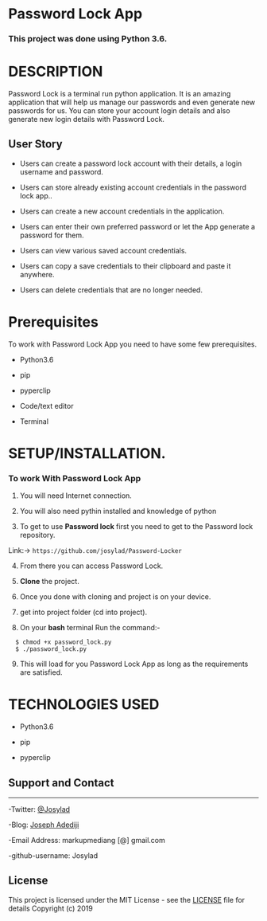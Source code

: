 # Password Lock App

### **This project was done using Python 3.6.** 


# DESCRIPTION

Password Lock is a terminal run python application. It is an amazing application that will help us manage our passwords and even generate new passwords for us. 
You can store your account login details and also generate new login details with Password Lock.


## User Story

- Users can create a password lock account with their details, a login username and password.

- Users can store already existing account credentials in the password lock app..

- Users can create a new account credentials in the application. 

- Users can enter their own preferred password or let the App generate a password for them.

- Users can view various saved account credentials. 

- Users can copy a save credentials to their clipboard and paste it anywhere. 

- Users can delete credentials that are no longer needed. 


# Prerequisites

To work with Password Lock App you need to have some few prerequisites.

- Python3.6

- pip

- pyperclip

- Code/text editor

- Terminal



# **SETUP/INSTALLATION.**

### **To work With Password Lock App**

1. You will need Internet connection.

2. You will also need pythin installed and knowledge of python

3. To get to use **Password lock** first you need to get to the Password lock repository. 

Link:-> ```https://github.com/josylad/Password-Locker```

4. From there you can access Password Lock.

5. **Clone** the project.

6. Once you done with cloning and project is on your device.

7. get into project folder (cd into project).

8. On your **bash** terminal Run the command:- 

```
  $ chmod +x password_lock.py
  $ ./password_lock.py
```

9. This will load for you Password Lock App as long as the requirements are satisfied.


# TECHNOLOGIES USED

- Python3.6

- pip

- pyperclip



## Support and Contact
---

-Twitter: [@Josylad](https://twitter.com/josylad/)

-Blog: [Joseph Adediji](https://medium.com/@josylad/)

-Email Address: markupmediang [@] gmail.com

-github-username: Josylad

## License
This project is licensed under the MIT License - see the [LICENSE](LICENSE) file for details
Copyright (c) 2019